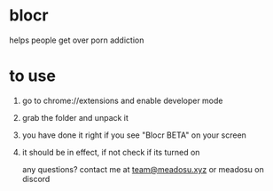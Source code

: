 # blocr
helps people get over porn addiction

# to use 
1. go to chrome://extensions and enable developer mode
2. grab the folder and unpack it
3. you have done it right if you see "Blocr BETA" on your screen
4. it should be in effect, if not check if its turned on

   any questions? contact me at team@meadosu.xyz or meadosu on discord
